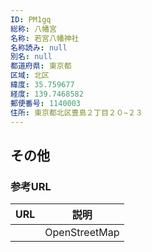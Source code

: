 ```yaml
---
ID: PM1gq
総称: 八幡宮
名称: 若宮八幡神社
名称読み: null
別名: null
都道府県: 東京都
区域: 北区
緯度: 35.759677
経度: 139.7468582
郵便番号: 1140003
住所: 東京都北区豊島２丁目２０−２３
---
```


## その他

### 参考URL

| URL | 説明          |
| --- | ------------- |
|     | OpenStreetMap |
